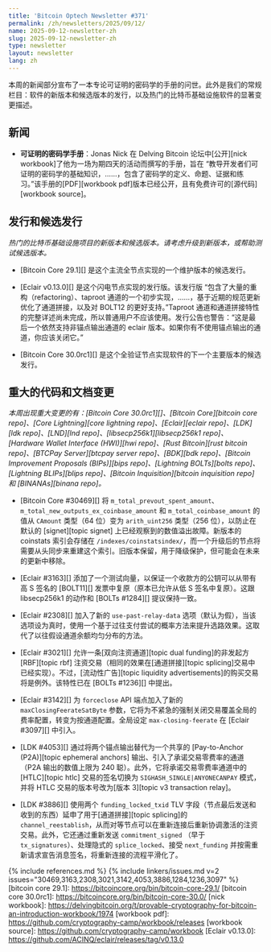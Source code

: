 ```yaml
---
title: 'Bitcoin Optech Newsletter #371'
permalink: /zh/newsletters/2025/09/12/
name: 2025-09-12-newsletter-zh
slug: 2025-09-12-newsletter-zh
type: newsletter
layout: newsletter
lang: zh
---
```


本周的新闻部分宣布了一本专论可证明的密码学的手册的问世。此外是我们的常规栏目：软件的新版本和候选版本的发行，以及热门的比特币基础设施软件的显著变更描述。

## 新闻

- **<!--provable-cryptography-workbook-->可证明的密码学手册**：Jonas Nick 在 Delving Bitcoin 论坛中[公开][nick workbook]了他为一场为期四天的活动而撰写的手册，旨在 “教导开发者们可证明的密码学的基础知识，……，包含了密码学的定义、命题、证据和练习。”该手册的[PDF][workbook pdf]版本已经公开，且有免费许可的[源代码][workbook source]。

## 发行和候选发行

*热门的比特币基础设施项目的新版本和候选版本。请考虑升级到新版本，或帮助测试候选版本。*

- [Bitcoin Core 29.1][] 是这个主流全节点实现的一个维护版本的候选发行。

- [Eclair v0.13.0][] 是这个闪电节点实现的发行版。该发行版 “包含了大量的重构（refactoring）、taproot 通道的一个初步实现，……，基于近期的规范更新优化了通道拼接，以及对 BOLT12 的更好支持。”Taproot 通道和通道拼接特性的完整详述尚未完成，所以普通用户不应该使用。发行公告也警告：“这是最后一个依然支持非锚点输出通道的 eclair 版本。如果你有不使用锚点输出的通道，你应该关闭它。”

- [Bitcoin Core 30.0rc1][] 是这个全验证节点实现软件的下一个主要版本的候选发行。

## 重大的代码和文档变更

*本周出现重大变更的有：[Bitcoin Core 30.0rc1][]、[Bitcoin Core][bitcoin core repo]、[Core Lightning][core lightning repo]、[Eclair][eclair repo]、[LDK][ldk repo]、[LND][lnd repo]、[libsecp256k1][libsecp256k1 repo]、[Hardware Wallet Interface (HWI)][hwi repo]、[Rust Bitcoin][rust bitcoin repo]、[BTCPay Server][btcpay server repo]、[BDK][bdk repo]、[Bitcoin Improvement Proposals (BIPs)][bips repo]、[Lightning BOLTs][bolts repo]、[Lightning BLIPs][blips repo]、[Bitcoin Inquisition][bitcoin inquisition repo] 和 [BINANAs][binana repo]。*

- [Bitcoin Core #30469][] 将 `m_total_prevout_spent_amount`、`m_total_new_outputs_ex_coinbase_amount` 和 `m_total_coinbase_amount` 的值从 `CAmount` 类型（64 位）变为 `arith_uint256` 类型（256 位），以防止在默认的 [signet][topic signet] 上已经观察到的数值溢出故障。新版本的 coinstats 索引会存储在 `/indexes/coinstatsindex/`，而一个升级后的节点将需要从头同步来重建这个索引。旧版本保留，用于降级保护，但可能会在未来的更新中移除。

- [Eclair #3163][] 添加了一个测试向量，以保证一个收款方的公钥可以从带有高 S 签名的 [BOLT11][] 发票中复原（原本已允许从低 S 签名中复原）。这跟 libsecp256k1 的动作和 [BOLTs #1284][] 提议保持一致。

- [Eclair #2308][] 加入了新的 `use-past-relay-data` 选项（默认为假），当该选项设为真时，使用一个基于过往支付尝试的概率方法来提升选路效果。这取代了以往假设通道余额均匀分布的方法。

- [Eclair #3021][] 允许一条[双向注资通道][topic dual funding]的非发起方 [RBF][topic rbf] 注资交易（相同的效果在[通道拼接][topic splicing]交易中已经实现）。不过，[流动性广告][topic liquidity advertisements]的购买交易将是例外。该特性已在 [BOLTs #1236][] 中提出。

- [Eclair #3142][] 为 `forceclose` API 端点加入了新的 `maxClosingFeerateSatByte` 参数，它将为不紧急的强制关闭交易覆盖全局的费率配置，转变为按通道配置。全局设定 `max-closing-feerate` 在 [Eclair #3097][] 中引入。

- [LDK #4053][] 通过将两个锚点输出替代为一个共享的 [Pay-to-Anchor (P2A)][topic ephemeral anchors] 输出、引入了承诺交易零费率的通道（P2A 输出的数值上限为 240 聪）。此外，它将承诺交易零费率通道中的 [HTLC][topic htlc] 交易的签名切换为 `SIGHASH_SINGLE|ANYONECANPAY` 模式，并将 HTLC 交易的版本号改为[版本 3][topic v3 transaction relay]。

- [LDK #3886][] 使用两个 `funding_locked_txid` TLV 字段（节点最后发送和收到的东西）延申了用于[通道拼接][topic splicing]的 `channel_reestablish`，从而对等节点可以在重新连接后重新协调激活的注资交易。此外，它还通过重新发送 `commitment_signed` （早于 `tx_signatures`）、处理隐式的 `splice_locked`、接受 `next_funding` 并按需重新请求宣告消息签名，将重新连接的流程平滑化了。

{% include references.md %}
{% include linkers/issues.md v=2 issues="30469,3163,2308,3021,3142,4053,3886,1284,1236,3097" %}
[bitcoin core 29.1]: https://bitcoincore.org/bin/bitcoin-core-29.1/
[bitcoin core 30.0rc1]: https://bitcoincore.org/bin/bitcoin-core-30.0/
[nick workbook]: https://delvingbitcoin.org/t/provable-cryptography-for-bitcoin-an-introduction-workbook/1974
[workbook pdf]: https://github.com/cryptography-camp/workbook/releases
[workbook source]: https://github.com/cryptography-camp/workbook
[Eclair v0.13.0]: https://github.com/ACINQ/eclair/releases/tag/v0.13.0

